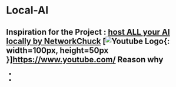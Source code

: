 # Local-AI
**Inspiration for the Project** : [host ALL your AI locally by NetworkChuck](https://www.youtube.com/watch?v=Wjrdr0NU4Sk&t=648s) 
[![Youtube Logo](https://upload.wikimedia.org/wikipedia/commons/e/ef/Youtube_logo.png){: width=100px, height=50px }]https://www.youtube.com/
Reason why
-
-
-
